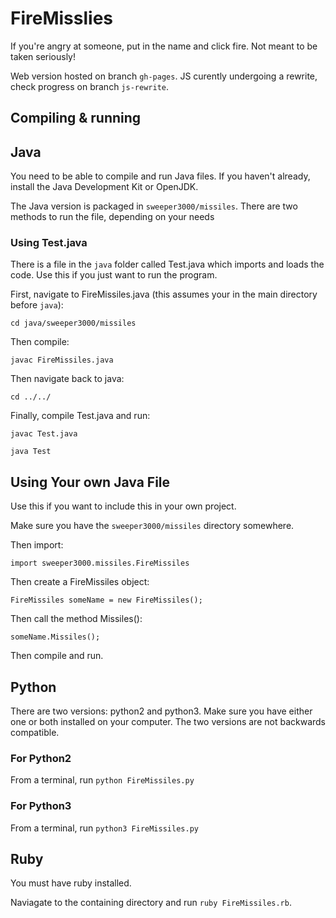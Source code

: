 # FireMisslies
If you're angry at someone, put in the name and click fire. Not meant to be taken seriously!

Web version hosted on branch `gh-pages`. JS curently undergoing a rewrite, check progress on branch `js-rewrite`.
## Compiling & running

## Java
You need to be able to compile and run Java files. If you haven't already, install the Java Development Kit or OpenJDK.

The Java version is packaged in `sweeper3000/missiles`. There are two methods to run the file, depending on your needs

### Using Test.java
There is a file in the `java` folder called Test.java which imports and loads the code. Use this if you just want to run the program.

First, navigate to FireMissiles.java (this assumes your in the main directory before `java`):

`cd java/sweeper3000/missiles`

Then compile:

`javac FireMissiles.java`

Then navigate back to java:

`cd ../../`

Finally, compile Test.java and run:

`javac Test.java`

`java Test`

## Using Your own Java File
Use this if you want to include this in your own project.

Make sure you have the `sweeper3000/missiles` directory somewhere.

Then import:

`import sweeper3000.missiles.FireMissiles`

Then create a FireMissiles object:

`FireMissiles someName = new FireMissiles();`

Then call the method Missiles():

`someName.Missiles();`

Then compile and run.

## Python
There are two versions: python2 and python3. Make sure you have either one or both installed on your computer. The two versions are not backwards compatible.

### For Python2
From a terminal, run `python FireMissiles.py`

### For Python3
From a terminal, run `python3 FireMissiles.py`

## Ruby
You must have ruby installed.

Naviagate to the containing directory and run `ruby FireMissiles.rb`.
